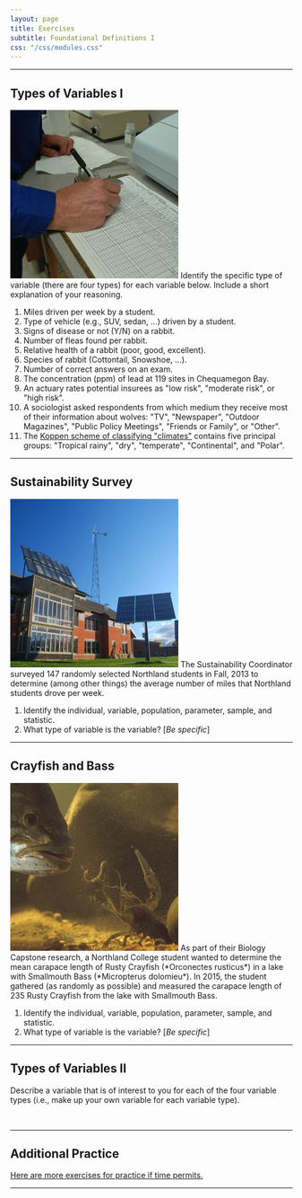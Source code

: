 ```yaml
---
layout: page
title: Exercises
subtitle: Foundational Definitions I
css: "/css/modules.css"
---
```


----

## Types of Variables I
<img src="zimgs/data-recording.jpg" alt="Recording Data" class="img-right">
Identify the specific type of variable (there are four types) for each variable below. Include a short explanation of your reasoning.

1. Miles driven per week by a student.
1. Type of vehicle (e.g., SUV, sedan, ...) driven by a student.
1. Signs of disease or not (Y/N) on a rabbit.
1. Number of fleas found per rabbit.
1. Relative health of a rabbit (poor, good, excellent).
1. Species of rabbit (Cottontail, Snowshoe, ...).
1. Number of correct answers on an exam.
1. The concentration (ppm) of lead at 119 sites in Chequamegon Bay.
1. An actuary rates potential insurees as "low risk", "moderate risk", or "high risk".
1. A sociologist asked respondents from which medium they receive most of their information about wolves: "TV", "Newspaper", "Outdoor Magazines", "Public Policy Meetings", "Friends or Family", or "Other".
1. The [Koppen scheme of classifying "climates"](https://en.wikipedia.org/wiki/K%C3%B6ppen_climate_classification) contains five principal groups: "Tropical rainy", "dry", "temperate", "Continental", and "Polar".

----

## Sustainability Survey
<img src="zimgs/ncmellc.jpg" alt="NC MELLC" class="img-right">
The Sustainability Coordinator surveyed 147 randomly selected Northland students in Fall, 2013 to determine (among other things) the average number of miles that Northland students drove per week.

1. Identify the individual, variable, population, parameter, sample, and statistic.
1. What type of variable is the variable? [*Be specific*]

----

## Crayfish and Bass
<img src="zimgs/smallmouth-eats-crayfish.jpg" alt="Smallmouth Eats a Crayfish" class="img-right">
As part of their Biology Capstone research, a Northland College student wanted to determine the mean carapace length of Rusty Crayfish (*Orconectes rusticus*) in a lake with Smallmouth Bass (*Micropterus dolomieu*). In 2015, the student gathered (as randomly as possible) and measured the carapace length of 235 Rusty Crayfish from the lake with Smallmouth Bass.

1. Identify the individual, variable, population, parameter, sample, and statistic.
1. What type of variable is the variable? [*Be specific*]

----

## Types of Variables II

Describe a variable that is of interest to you for each of the four variable types (i.e., make up your own variable for each variable type).

&nbsp;

----

## Additional Practice

[Here are more exercises for practice if time permits.](FoundationalDefns_CE2)

----
